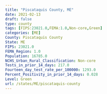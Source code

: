 ```yaml
---
title: "Piscataquis County, ME"
date: 2021-02-13
draft: false
type: county
tags: [FIPS:23021.0,FEMA:1.0,Non-core,Green]
categories: [ME]
County: Piscataquis County
State: ME
FIPS: 23021.0
FEMA_Region: 1.0
Population: 16785.0
NCHS_Urban_Rural_Classification: Non-core
Tests_in_prior_14_days: 217.0
Fourteen_day_test_rate_per_100000: 1293.0
Percent_Positivity_in_prior_14_days: 0.028
Level: Green
url: /states/ME/piscataquis-county
---
```



